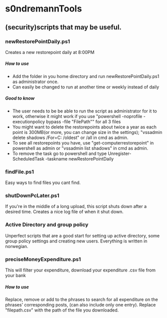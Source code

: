 # s0ndremannTools
## (security)scripts that may be useful.

### newRestorePointDaily.ps1
Creates a new restorepoint daily at 8:00PM
##### How to use
- Add the folder in you home directory and run newRestorePointDaily.ps1 as administrator once.
- Can easily be changed to run at another time or weekly instead of daily
##### Good to know
- The user needs to be be able to run the script as administrator for it to work, otherwise it might work if you use
"powershell -noprofile -executionpolicy bypass -file "FilePath"" for all 3 files
- You might want to delete the restorepoints about twice a year as each point is 300MB(or more, you can change size in the settings);
"vssadmin delete shadows /For=C: /oldest" or /all in cmd as admin.
- To see all restorepoints you have, use "get-computerrestorepoint" in powershell as admin or "vssadmin list shadows" in cmd as admin.
- To remove the task go to powershell and type Unregister-ScheduledTask -taskname newRestorePointDaily

### findFile.ps1
Easy ways to find files you cant find.
### shutDownPcLater.ps1
If you're in the middle of a long upload, this script shuts down after a desired time. Creates a nice log file of when it shut down.
### Active Directory and group policy
Unperfect scripts that are a good start for setting up active directory, some group policy settings and creating new users. Everything is written in norwegian.
### preciseMoneyExpenditure.ps1
This will filter your expenditure, download your expenditure .csv file from your bank
##### How to use 
Replace, remove or add to the phrases to search for all expenditure on the phrases' corresponding posts, (can also include only one entry). Replace "filepath.csv" with the path of the file you downloaded.
